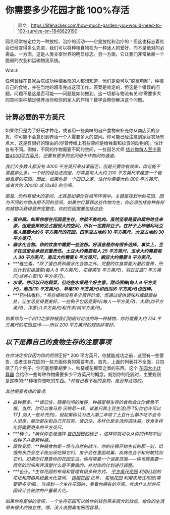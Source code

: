 # 你需要多少花园才能 100%存活

> 原文：<https://lifehacker.com/how-much-garden-you-would-need-to-100-survive-on-1848829190>

园艺经常被定位为一种放松、治疗的活动——它是放松和治疗的！但这也标志着社会已经变得多么先进，我们可以将种植食物视为一种迷人的爱好，而不是绝对的必需品。一方面，这是人类主宰世界的明显标志。另一方面，它让我们非常依赖一个脆弱的农业和运输物流系统。

Watch

任何曾经在自家后院成功种植番茄的人都想知道，他们是否可以“脱离电网”，种植自己的食物，并在当地的超市完成这项工作。答案是肯定的，但这是个错误的问题。问题不是这是否可能——问题是如何做到。这一切都与物流有关:你需要多大的空间来种植足够养活你和你的家人的作物？数学会帮你解决这个问题。

## 计算必要的平方英尺

如果你只是为了好玩才种花，或者用一些美味的自产食物来补充你从商店买的杂货，你可能不会意识到养活一个人需要多大的空间。你可能已经注意到家庭农场有点大，这是有很好的理由的(尽管传统上有些空间是给牲畜和拉货的动物的)。估计各有不同。例如，不同的作物需要不同的空间，一些园艺大师 [估计你每人至少需要*4000*平方英尺](https://www.thespruce.com/how-many-vegetables-per-person-in-garden-1403355)*，还要有更多的空间用于作物间的通道。*

*我们大多数人都没有 4000 平方英尺来从事园艺，但是只要你有效率，你可能不需要那么多。一个好的经验法则是，你需要每人大约 200 平方英尺来建造一个自给自足的花园。因此，如果你是一个四口之家，估计你需要大约 800 平方英尺，或者大约 20x40 或 10x80 的空间。*

*那是...仍然有很大的空间，尤其是如果你在城市环境中。关键是规划你的花园，因为不同的作物占用不同的空间，如果你打算靠这些作物为生，你必须包括各种各样的植物以获得营养完整性。你的花园需要包括这些:*

*   ***蛋白质。如果你想在花园里生存，你就不能吃肉。虽然坚果是蛋白质的绝佳来源，但是坚果树会占据很大的空间，所以一定要种豆子。在杆子上种植利马豆每人需要大约 6 平方英尺的花园。四季豆占地约 10 平方英尺，大豆占地约 30 平方英尺。***
*   ***碳水化合物。你的饮食中需要一些淀粉。好消息是你有很多选择。事实上，豆子在这里会承担双重责任。土豆大约需要每人 25 平方英尺，玉米大约需要每人 30 平方英尺，南瓜大约需要 6 平方英尺，豌豆大约需要 8 平方英尺。***
*   ***维生素。**除了蛋白质和碳水化合物之外，完整的饮食需要大量的营养，所以计划包括菠菜(每人 8 平方英尺)、花椰菜(8 平方英尺)、羽衣甘蓝(1 平方英尺)或卷心菜(10 平方英尺)。*
*   ***水果。你可以只吃蔬菜，但吃些水果是个好主意。甜瓜很棒(每人 6 平方英尺)，南瓜(10 平方英尺)、草莓(10 平方英尺)和西瓜(6 平方英尺)也很棒。***
*   ***药材&香料。**有些植物没有多少营养价值，但通过提供调味料或健康益处，让生活变得更美好。一些例子包括芫荽叶(每人一平方英尺)、大蒜(四平方英尺)、洋葱(八平方英尺)和芥末(两平方英尺)。*

*如果你为一个四口之家种植我们刚刚讨论过的每一种植物，你将需要大约 754 平方英尺的花园空间——所以 200 平方英尺的规则非常好。*

## *以下是靠自己的食物生存的注意事项*

*在你决定仅仅因为你的后院*正好* 200 平方英尺，你就能成功之前，这里有一些警告，或者生存花园的一些方面你真的需要考虑。首先，上面的列表并不全面，只包括了几个例子。你可能想要胡萝卜、秋葵或花椰菜之类的东西。这个 [花园大小计算器](https://morningchores.com/vegetable-garden-size/) 会给你一些每种作物需要多少平方英尺的概念。规划你的花园时，主要规则是这样的:**种植你想吃的东西。**种自己看不起的食物，是没有活路的。*

*其他需要考虑的事项:*

*   ***品种繁多。**请记住，随着时间的推移，种植足够生存的食物会让你疲惫不堪。当然，你*可以*像马克·沃特尼一样，试着只靠土豆生活(而 T5)你也许可以 T7】加入一些补充剂)，但如果你认为进入第二年除了土豆什么都不吃不会令人沮丧，那你是在和自己开玩笑。请记住，多样化是生活的调味品，饮食多样化将需要更多的平方英尺。*
*   ***种子。**确保你总是选择 [自由授粉的种子](https://www.gardeningknowhow.com/garden-how-to/propagation/seeds/open-pollination-information.htm) ，这样你就可以从你的作物中回收种子并重新种植。*
*   ***腐败变质。**种植食物是一场与自然的战斗。你的庄稼开始生长的那一刻，饥饿的东西会在半夜出现吃掉它们，虫子会在里面筑巢，疾病也会不知何故找到它们。如果你打算靠你的花园生活，你将需要一个误差范围——你可能需要一两年的时间来弄清楚什么是*不*要做的，并对你的计划进行调整。*
*   ***设计。**生存花园的布局和管理有很多种方式。 [平方英尺花园](https://gardenerspath.com/how-to/design/guide-to-square-foot-gardening/) 利用凸起的花坛和网格系统最大化空间， [锁眼花园](https://www.bobvila.com/articles/keyhole-gardening/) 抗旱， [宅地花园](https://thetinylife.com/basic-tips-for-homestead-gardens/) 利用农场式布局(需要更多空间)。当规划一个生存花园时，看看你拥有的空间，考虑什么样的花园设计会使你的产量最大化。*

*如果你有足够的空间，一个生存花园可以给你的钱包带来很大的放松，给你的生活带来很大的独立性。嘿，没人说脱离电网很容易。*